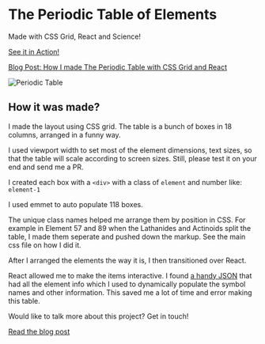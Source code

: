 # The Periodic Table of Elements

Made with CSS Grid, React and Science!

[See it in Action!](https://tamalweb.github.io/periodic-table/)

[Blog Post: How I made The Periodic Table with CSS Grid and React](https://tamalweb.com/periodic-table-reactjs)

![Periodic Table](https://raw.githubusercontent.com/TamalAnwar/periodic-table/master/periodic_table_react1.png)

## How it was made?

I made the layout using CSS grid. The table is a bunch of boxes in 18 columns, arranged in a funny way.

I used viewport width to set most of the element dimensions, text sizes, so that the table will scale according to screen sizes. Still, please test it on your end and send me a PR.

I created each box with a `<div>` with a class of `element` and number like: `element-1`

I used emmet to auto populate 118 boxes.

The unique class names helped me arrange them by position in CSS. For example in Element 57 and 89 when the Lathanides and Actinoids split the table, I made them seperate and pushed down the markup. See the main css file on how I did it.

After I arranged the elements the way it is, I then transitioned over React.

React allowed me to make the items interactive. I found [a handy JSON](https://github.com/Bowserinator/Periodic-Table-JSON) that had all the element info which I used to dynamically populate the symbol names and other information. This saved me a lot of time and error making this table.

Would like to talk more about this project? Get in touch!

[Read the blog post](https://tamalweb.com/periodic-table-reactjs)
